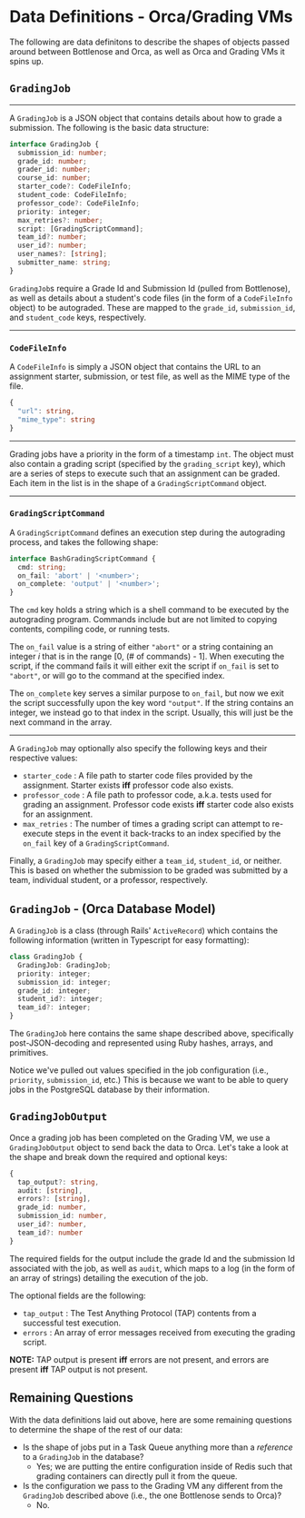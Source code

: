 # Data Definitions - Orca/Grading VMs

The following are data definitons to describe the shapes of objects passed around between Bottlenose and Orca, as well as Orca and Grading VMs it spins up.

## `GradingJob`

<hr>

A `GradingJob` is a JSON object that contains details about how to grade a submission. The following is the basic data structure:

```typescript
interface GradingJob {
  submission_id: number;
  grade_id: number;
  grader_id: number;
  course_id: number;
  starter_code?: CodeFileInfo;
  student_code: CodeFileInfo;
  professor_code?: CodeFileInfo;
  priority: integer;
  max_retries?: number;
  script: [GradingScriptCommand];
  team_id?: number;
  user_id?: number;
  user_names?: [string];
  submitter_name: string;
}
```

[comment]: <> (Add description for team/user id.)

`GradingJob`s require a Grade Id and Submission Id (pulled from Bottlenose), as well as details about a student's code files (in the form of a `CodeFileInfo` object) to be autograded. These are mapped to the `grade_id`, `submission_id`, and `student_code` keys, respectively.

<hr>

### `CodeFileInfo`

A `CodeFileInfo` is simply a JSON object that contains the URL to an assignment starter, submission,
or test file, as well as the MIME type of the file.

```typescript
{
  "url": string,
  "mime_type": string
}
```

<hr>

Grading jobs have a priority in the form of a timestamp `int`. The object must also contain a grading script (specified by the `grading_script` key), which are a series of steps to execute such that an assignment can be graded. Each item in the list is in the shape of a `GradingScriptCommand` object.

<hr>

### `GradingScriptCommand`

A `GradingScriptCommand` defines an execution step during the autograding process, and takes the following shape:

```typescript
interface BashGradingScriptCommand {
  cmd: string;
  on_fail: 'abort' | '<number>';
  on_complete: 'output' | '<number>';
}
```

The `cmd` key holds a string which is a shell command to be executed by the autograding program. Commands include but are not limited to copying contents, compiling code, or running tests.

The `on_fail` value is a string of either `"abort"` or a string containing an integer _i_ that is in the range [0, (# of commands) - 1]. When executing the script, if the command fails it will either exit the script if `on_fail` is set to `"abort"`, or will go to the command at the specified index.

The `on_complete` key serves a similar purpose to `on_fail`, but now we exit the script successfully upon the key word `"output"`. If the string contains an integer, we instead go to that index in the script. Usually, this will just be the next command in the array.

<hr>

A `GradingJob` may optionally also specify the following keys and their respective values:

- `starter_code` : A file path to starter code files provided by the assignment. Starter exists **iff** professor code also exists.
- `professor_code` : A file path to professor code, a.k.a. tests used for grading an assignment. Professor code exists **iff** starter code also exists for an assignment.
- `max_retries` : The number of times a grading script can attempt to re-execute steps in the event it back-tracks to an index specified by the `on_fail` key of a `GradingScriptCommand`.

Finally, a `GradingJob` may specify either a `team_id`, `student_id`, or neither. This is based on whether the submission to be graded was submitted by a team, individual student, or a professor, respectively.

## `GradingJob` - (**Orca** Database Model)

A `GradingJob` is a class (through Rails' `ActiveRecord`) which contains the following information (written in Typescript for easy formatting):

```typescript
class GradingJob {
  GradingJob: GradingJob;
  priority: integer;
  submission_id: integer;
  grade_id: integer;
  student_id?: integer;
  team_id?: integer;
}
```

The `GradingJob` here contains the same shape described above, specifically post-JSON-decoding and represented using Ruby hashes, arrays, and primitives.

Notice we've pulled out values specified in the job configuration (i.e., `priority`, `submission_id`, etc.) This is because we want to be able to query jobs in the PostgreSQL database by their information.

## `GradingJobOutput`

Once a grading job has been completed on the Grading VM, we use a `GradingJobOutput` object to send back the data to Orca. Let's take a look at the shape and break down the required and optional keys:

```typescript
{
  tap_output?: string,
  audit: [string],
  errors?: [string],
  grade_id: number,
  submission_id: number,
  user_id?: number,
  team_id?: number
}
```

The required fields for the output include the grade Id and the submission Id associated with the job, as well as `audit`, which maps to a log (in the form of an array of strings) detailing the execution of the job.

The optional fields are the following:

- `tap_output` : The Test Anything Protocol (TAP) contents from a successful test execution.
- `errors` : An array of error messages received from executing the grading script.

**NOTE:** TAP output is present **iff** errors are not present, and errors are present **iff** TAP output is not present.

## Remaining Questions

With the data definitions laid out above, here are some remaining questions to determine the shape of the rest of our data:

- Is the shape of jobs put in a Task Queue anything more than a _reference_ to a `GradingJob` in the database?
  - Yes; we are putting the entire configuration inside of Redis such that grading containers can directly pull it from the queue.
- Is the configuration we pass to the Grading VM any different from the `GradingJob` described above (i.e., the one Bottlenose sends to Orca)?
  - No.

